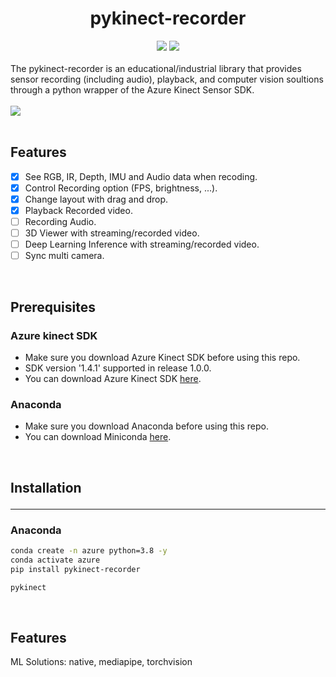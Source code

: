 <h1 align="center"> pykinect-recorder </h1>

<div align="center">
  <a href="https://pypi.python.org/pypi/pykinect-recorder"><img src="https://img.shields.io/pypi/v/pykinect-recorder.svg"></a>
  <a href="https://pypi.org/project/pykinect-recorder"><img src="https://img.shields.io/pypi/pyversions/pykinect-recorder.svg"></a>
</div>

<br>
<div>
The pykinect-recorder is an educational/industrial library that provides sensor recording (including audio), playback, and computer vision soultions through a python wrapper of the Azure Kinect Sensor SDK.
</div>

<br>

<div display="flex;">
<img src="https://github.com/unerue/pykinect-recorder/assets/78347296/d875ad2c-03e3-4762-a0a1-80df63ea49fc">
</div>

<br>

##  Features

- [x] See RGB, IR, Depth, IMU and Audio data when recoding.
- [x] Control Recording option (FPS, brightness, ...).
- [x] Change layout with drag and drop.
- [x] Playback Recorded video.
- [ ] Recording Audio.
- [ ] 3D Viewer with streaming/recorded video.
- [ ] Deep Learning Inference with streaming/recorded video.
- [ ] Sync multi camera.

<br>

## Prerequisites

### Azure kinect SDK 

- Make sure you download Azure Kinect SDK before using this repo. 
- SDK version '1.4.1' supported in release 1.0.0.
- You can download Azure Kinect SDK [here](https://github.com/microsoft/Azure-Kinect-Sensor-SDK/blob/develop/docs/usage.md).
    
### Anaconda
- Make sure you download Anaconda before using this repo.
- You can download Miniconda [here](https://docs.conda.io/en/latest/miniconda.html).

<br>

## Installation<hr>
 
### Anaconda
```bash
conda create -n azure python=3.8 -y
conda activate azure
pip install pykinect-recorder

pykinect
```

<br>

## Features

ML Solutions: native, mediapipe, torchvision
